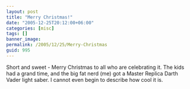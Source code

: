 ```yaml
---
layout: post
title: "Merry Christmas!"
date: "2005-12-25T20:12:00+06:00"
categories: [misc]
tags: []
banner_image: 
permalink: /2005/12/25/Merry-Christmas
guid: 995
---
```


Short and sweet - Merry Christmas to all who are celebrating it. The kids had a grand time, and the big fat nerd (me) got a Master Replica Darth Vader light saber. I cannot even begin to describe how cool it is.